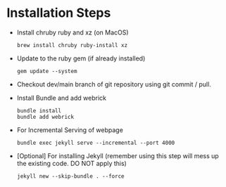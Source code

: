 # Installation Steps

- Install chruby ruby and xz (on MacOS)

      brew install chruby ruby-install xz


- Update to the ruby gem (if already installed)
       
      gem update --system

- Checkout dev/main branch of git repository using git commit / pull.

- Install Bundle and add webrick

      bundle install
      bundle add webrick

- For Incremental Serving of webpage
     
      bundle exec jekyll serve --incremental --port 4000

- [Optional] For installing Jekyll (remember using this step will mess up the existing code. DO NOT apply this)

      jekyll new --skip-bundle . --force